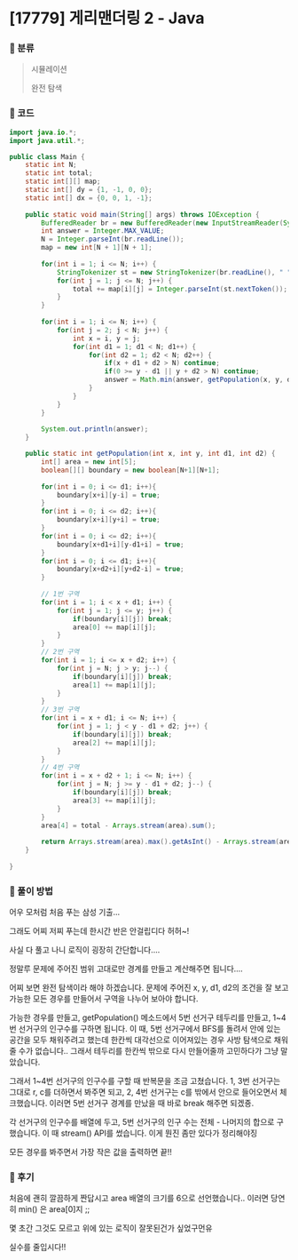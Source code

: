 # [17779] 게리맨더링 2 - Java

###  :office: 분류

> 시뮬레이션
>
> 완전 탐색



### :office: 코드

```java
import java.io.*;
import java.util.*;

public class Main {
	static int N;
	static int total;
	static int[][] map;
	static int[] dy = {1, -1, 0, 0};
	static int[] dx = {0, 0, 1, -1};
	
	public static void main(String[] args) throws IOException {
		BufferedReader br = new BufferedReader(new InputStreamReader(System.in));
		int answer = Integer.MAX_VALUE;
		N = Integer.parseInt(br.readLine());
		map = new int[N + 1][N + 1];
		
		for(int i = 1; i <= N; i++) {
			StringTokenizer st = new StringTokenizer(br.readLine(), " ");
			for(int j = 1; j <= N; j++) {
				total += map[i][j] = Integer.parseInt(st.nextToken());
			}
		}
		
		for(int i = 1; i <= N; i++) {
			for(int j = 2; j < N; j++) {
				int x = i, y = j;
				for(int d1 = 1; d1 < N; d1++) {
					for(int d2 = 1; d2 < N; d2++) {
						if(x + d1 + d2 > N) continue;
						if(0 >= y - d1 || y + d2 > N) continue;
						answer = Math.min(answer, getPopulation(x, y, d1, d2));
					}
				}
			}
		}
		
		System.out.println(answer);
	}

	public static int getPopulation(int x, int y, int d1, int d2) {
		int[] area = new int[5];
		boolean[][] boundary = new boolean[N+1][N+1];
		
		for(int i = 0; i <= d1; i++){
			boundary[x+i][y-i] = true;
		}
		for(int i = 0; i <= d2; i++){
			boundary[x+i][y+i] = true;
		}
		for(int i = 0; i <= d2; i++){
			boundary[x+d1+i][y-d1+i] = true;
		}
		for(int i = 0; i <= d1; i++){
			boundary[x+d2+i][y+d2-i] = true;
		}
		
		// 1번 구역
		for(int i = 1; i < x + d1; i++) {
			for(int j = 1; j <= y; j++) {
				if(boundary[i][j]) break;
				area[0] += map[i][j];
			}
		}
		// 2번 구역
		for(int i = 1; i <= x + d2; i++) {
			for(int j = N; j > y; j--) {
				if(boundary[i][j]) break;
				area[1] += map[i][j];
			}
		}
		// 3번 구역
		for(int i = x + d1; i <= N; i++) {
			for(int j = 1; j < y - d1 + d2; j++) {
				if(boundary[i][j]) break;
				area[2] += map[i][j];
			}
		}
		// 4번 구역
		for(int i = x + d2 + 1; i <= N; i++) {
			for(int j = N; j >= y - d1 + d2; j--) {
				if(boundary[i][j]) break;
				area[3] += map[i][j];
			}
		}
		area[4] = total - Arrays.stream(area).sum();
		
		return Arrays.stream(area).max().getAsInt() - Arrays.stream(area).min().getAsInt();
	}
	
}
```



### :office: 풀이 방법

어우 모처럼 처음 푸는 삼성 기출...

그래도 어찌 저찌 푸는데 한시간 반은 안걸립디다 허허~!



사실 다 풀고 나니 로직이 굉장히 간단합니다....

정말루 문제에 주어진 범위 고대로만 경계를 만들고 계산해주면 됩니다....

 

어찌 보면 완전 탐색이라 해야 하겠습니다. 문제에 주어진 x, y, d1, d2의 조건을 잘 보고 가능한 모든 경우를 만들어서 구역을 나누어 보아야 합니다.

 

가능한 경우를 만들고, getPopulation() 메소드에서 5번 선거구 테두리를 만들고, 1~4번 선거구의 인구수를 구하면 됩니다. 이 때, 5번 선거구에서 BFS를 돌려서 안에 있는 공간을 모두 채워주려고 했는데 한칸씩 대각선으로 이어져있는 경우 사방 탐색으로 채워줄 수가 없습니다.. 그래서 테두리를 한칸씩 밖으로 다시 만들어줄까 고민하다가 그냥 말았습니다.

 

그래서 1~4번 선거구의 인구수를 구할 때 반복문을 조금 고쳤습니다. 1, 3번 선거구는 그대로 r, c를 더하면서 봐주면 되고, 2, 4번 선거구는 c를 밖에서 안으로 들어오면서 체크했습니다. 이러면 5번 선거구 경계를 만났을 때 바로 break 해주면 되겠죵.

 

각 선거구의 인구수를 배열에 두고, 5번 선거구의 인구 수는 전체 - 나머지의 합으로 구했습니다. 이 때 stream() API를 썼습니다. 이게 뭔진 좀만 있다가 정리해야징

 

모든 경우를 봐주면서 가장 작은 값을 출력하면 끝!!



### :office: 후기

처음에 괜히 깔끔하게 짠답시고 area 배열의 크기를 6으로 선언했습니다.. 이러면 당연히 min() 은 area[0]지 ;;

몇 초간 그것도 모르고 위에 있는 로직이 잘못된건가 싶었구먼유

 

실수를 줄입시다!!